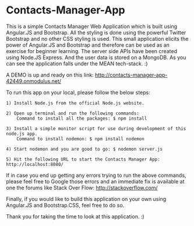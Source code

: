 Contacts-Manager-App
=====================

  This is a simple Contacts Manager Web Application which is built using Angular.JS and Bootstrap. All the styling is done using the powerful Twitter Bootstrap and no other CSS styling is used. This small application elicits the power of Angular.JS and Bootstrap and therefore can be used as an exercise for beginner learning. The server side APIs have been created using Node.JS Express. And the user data is stored on a MongoDB. As you can see the application falls under the MEAN tech-stack. :)

  A DEMO is up and ready on this link: http://contacts-manager-app-42449.onmodulus.net/

  To run this app on your local, please follow the below steps:

    1) Install Node.js from the official Node.js website.

    2) Open up terminal and run the following commands:
        Command to install all the packages: $ npm install
    
    3) Install a simple monitor script for use during development of this node.js app. 
        Command to install nodemon: $ npm install nodemon

    4) Start nodemon and you are good to go: $ nodemon server.js

    5) Hit the following URL to start the Contacts Manager App: http://localhost:8080/


  If in case you end up getting any errors trying to run the above commands, please feel free to Google those errors and an immediate fix is available at one the forums like Stack Over Flow: http://stackoverflow.com/

  Finally, if you would like to build this application on your own using Angular.JS and Bootstrap.CSS, feel free to do so.

  Thank you for taking the time to look at this application. :)
